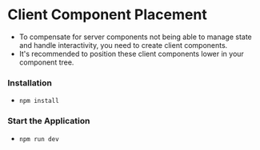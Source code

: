 # Client Component Placement

- To compensate for server components not being able to manage state and handle interactivity, you need to create client components.
- It's recommended to position these client components lower in your component tree.

### Installation

- `npm install`

### Start the Application

- `npm run dev`
